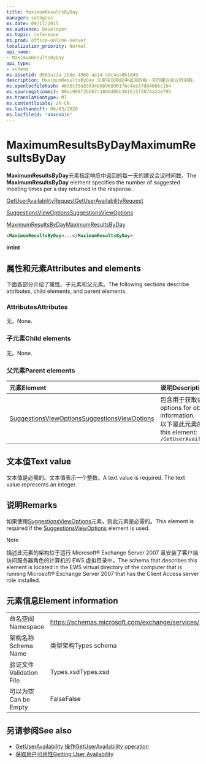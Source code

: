 ```yaml
---
title: MaximumResultsByDay
manager: sethgros
ms.date: 09/17/2015
ms.audience: Developer
ms.topic: reference
ms.prod: office-online-server
localization_priority: Normal
api_name:
- MaximumResultsByDay
api_type:
- schema
ms.assetid: d581a12a-2b8e-4960-ae14-c8c4aa0b1849
description: MaximumResultsByDay 元素指定响应中返回的每一天的建议会议时间数。
ms.openlocfilehash: 46d5c35a83034b8b968901fbc4ee57d046b6c164
ms.sourcegitcommit: 88ec988f2bb67c1866d06b361615f3674a24e795
ms.translationtype: MT
ms.contentlocale: zh-CN
ms.lasthandoff: 06/03/2020
ms.locfileid: "44468416"
---
```

# <a name="maximumresultsbyday"></a><span data-ttu-id="f928b-103">MaximumResultsByDay</span><span class="sxs-lookup"><span data-stu-id="f928b-103">MaximumResultsByDay</span></span>

<span data-ttu-id="f928b-104">**MaximumResultsByDay**元素指定响应中返回的每一天的建议会议时间数。</span><span class="sxs-lookup"><span data-stu-id="f928b-104">The **MaximumResultsByDay** element specifies the number of suggested meeting times per a day returned in the response.</span></span> 
  
[<span data-ttu-id="f928b-105">GetUserAvailabilityRequest</span><span class="sxs-lookup"><span data-stu-id="f928b-105">GetUserAvailabilityRequest</span></span>](getuseravailabilityrequest.md)
  
[<span data-ttu-id="f928b-106">SuggestionsViewOptions</span><span class="sxs-lookup"><span data-stu-id="f928b-106">SuggestionsViewOptions</span></span>](suggestionsviewoptions.md)
  
[<span data-ttu-id="f928b-107">MaximumResultsByDay</span><span class="sxs-lookup"><span data-stu-id="f928b-107">MaximumResultsByDay</span></span>](maximumresultsbyday.md)
  
```xml
<MaximumResultsByDay>...</MaximumResultsByDay>
```

<span data-ttu-id="f928b-108">**int**</span><span class="sxs-lookup"><span data-stu-id="f928b-108">**int**</span></span>

## <a name="attributes-and-elements"></a><span data-ttu-id="f928b-109">属性和元素</span><span class="sxs-lookup"><span data-stu-id="f928b-109">Attributes and elements</span></span>

<span data-ttu-id="f928b-110">下面各部分介绍了属性、子元素和父元素。</span><span class="sxs-lookup"><span data-stu-id="f928b-110">The following sections describe attributes, child elements, and parent elements.</span></span>
  
### <a name="attributes"></a><span data-ttu-id="f928b-111">Attributes</span><span class="sxs-lookup"><span data-stu-id="f928b-111">Attributes</span></span>

<span data-ttu-id="f928b-112">无。</span><span class="sxs-lookup"><span data-stu-id="f928b-112">None.</span></span>
  
### <a name="child-elements"></a><span data-ttu-id="f928b-113">子元素</span><span class="sxs-lookup"><span data-stu-id="f928b-113">Child elements</span></span>

<span data-ttu-id="f928b-114">无。</span><span class="sxs-lookup"><span data-stu-id="f928b-114">None.</span></span>
  
### <a name="parent-elements"></a><span data-ttu-id="f928b-115">父元素</span><span class="sxs-lookup"><span data-stu-id="f928b-115">Parent elements</span></span>

|<span data-ttu-id="f928b-116">**元素**</span><span class="sxs-lookup"><span data-stu-id="f928b-116">**Element**</span></span>|<span data-ttu-id="f928b-117">**说明**</span><span class="sxs-lookup"><span data-stu-id="f928b-117">**Description**</span></span>|
|:-----|:-----|
|[<span data-ttu-id="f928b-118">SuggestionsViewOptions</span><span class="sxs-lookup"><span data-stu-id="f928b-118">SuggestionsViewOptions</span></span>](suggestionsviewoptions.md) <br/> |<span data-ttu-id="f928b-119">包含用于获取会议建议信息的选项。</span><span class="sxs-lookup"><span data-stu-id="f928b-119">Contains the options for obtaining meeting suggestion information.</span></span>  <br/> <span data-ttu-id="f928b-120">以下是此元素的 XPath：</span><span class="sxs-lookup"><span data-stu-id="f928b-120">The following is the XPath to this element:</span></span>  <br/>  `/GetUserAvailabilityRequest/SuggestionViewOptions` <br/> |
   
## <a name="text-value"></a><span data-ttu-id="f928b-121">文本值</span><span class="sxs-lookup"><span data-stu-id="f928b-121">Text value</span></span>

<span data-ttu-id="f928b-p101">文本值是必需的。文本值表示一个整数。</span><span class="sxs-lookup"><span data-stu-id="f928b-p101">A text value is required. The text value represents an integer.</span></span>
  
## <a name="remarks"></a><span data-ttu-id="f928b-124">说明</span><span class="sxs-lookup"><span data-stu-id="f928b-124">Remarks</span></span>

<span data-ttu-id="f928b-125">如果使用[SuggestionsViewOptions](suggestionsviewoptions.md)元素，则此元素是必需的。</span><span class="sxs-lookup"><span data-stu-id="f928b-125">This element is required if the [SuggestionsViewOptions](suggestionsviewoptions.md) element is used.</span></span> 
  
> [!NOTE]
> <span data-ttu-id="f928b-126">描述此元素的架构位于运行 Microsoft® Exchange Server 2007 且安装了客户端访问服务器角色的计算机的 EWS 虚拟目录中。</span><span class="sxs-lookup"><span data-stu-id="f928b-126">The schema that describes this element is located in the EWS virtual directory of the computer that is running Microsoft® Exchange Server 2007 that has the Client Access server role installed.</span></span> 
  
## <a name="element-information"></a><span data-ttu-id="f928b-127">元素信息</span><span class="sxs-lookup"><span data-stu-id="f928b-127">Element information</span></span>

|||
|:-----|:-----|
|<span data-ttu-id="f928b-128">命名空间</span><span class="sxs-lookup"><span data-stu-id="f928b-128">Namespace</span></span>  <br/> |https://schemas.microsoft.com/exchange/services/2006/types  <br/> |
|<span data-ttu-id="f928b-129">架构名称</span><span class="sxs-lookup"><span data-stu-id="f928b-129">Schema Name</span></span>  <br/> |<span data-ttu-id="f928b-130">类型架构</span><span class="sxs-lookup"><span data-stu-id="f928b-130">Types schema</span></span>  <br/> |
|<span data-ttu-id="f928b-131">验证文件</span><span class="sxs-lookup"><span data-stu-id="f928b-131">Validation File</span></span>  <br/> |<span data-ttu-id="f928b-132">Types.xsd</span><span class="sxs-lookup"><span data-stu-id="f928b-132">Types.xsd</span></span>  <br/> |
|<span data-ttu-id="f928b-133">可以为空</span><span class="sxs-lookup"><span data-stu-id="f928b-133">Can be Empty</span></span>  <br/> |<span data-ttu-id="f928b-134">False</span><span class="sxs-lookup"><span data-stu-id="f928b-134">False</span></span>  <br/> |
   
## <a name="see-also"></a><span data-ttu-id="f928b-135">另请参阅</span><span class="sxs-lookup"><span data-stu-id="f928b-135">See also</span></span>

- [<span data-ttu-id="f928b-136">GetUserAvailability 操作</span><span class="sxs-lookup"><span data-stu-id="f928b-136">GetUserAvailability operation</span></span>](getuseravailability-operation.md)
- [<span data-ttu-id="f928b-137">获取用户可用性</span><span class="sxs-lookup"><span data-stu-id="f928b-137">Getting User Availability</span></span>](https://msdn.microsoft.com/library/d4133fcb-9b0f-4e6b-aadf-a389da83516a%28Office.15%29.aspx)

